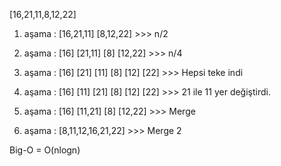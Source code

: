 [16,21,11,8,12,22]

1. aşama : [16,21,11] [8,12,22] >>> n/2

2. aşama : [16] [21,11] [8] [12,22] >>> n/4

3. aşama : [16] [21] [11] [8] [12] [22] >>> Hepsi teke indi

4. aşama : [16] [11] [21] [8] [12] [22] >>> 21 ile 11 yer değiştirdi.

5. aşama : [16] [11,21] [8] [12,22] >>> Merge

6. aşama : [8,11,12,16,21,22] >>> Merge 2

Big-O = O(nlogn)

